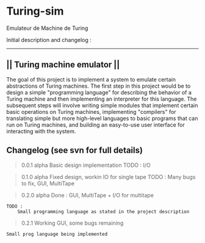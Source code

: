 # Turing-sim
Emulateur de Machine de Turing



Initial description and changelog :

-----------------------------
 || Turing machine emulator ||
 -----------------------------

 The goal of this project is to implement a system to emulate certain abstractions of Turing machines.
 The first step in this project would be to design a simple "programming language" for describing the
 behavior of a Turing machine and then implementing an interpreter for this language.
 The subsequent steps will involve writing simple modules that implement certain basic operations on
 Turing machines, implementing "compilers" for translating simple but more high-level languages to
 basic programs that can run on Turing machines, and building an easy-to-use user interface for
 interacting with the system.




Changelog (see svn for full details)
---------

> 0.0.1 alpha
    Basic design implementation
    TODO : I/O

> 0.1.0 alpha
    Fixed design, workin IO for single tape
    TODO : Many bugs to fix, GUI, MultiTape

> 0.2.0 alpha
    Done :
        GUI,
        MultiTape + I/O for multitape

    TODO :
        Small programming language as stated in the project description

> 0.2.1
    Working GUI, some bugs remaining

    Small prog language being implemented